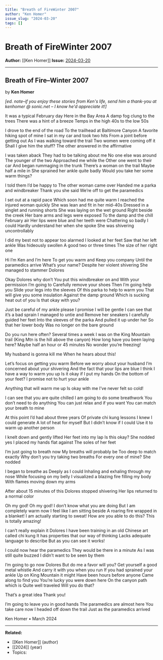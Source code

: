 ```yaml
---
title: "Breath of FireWinter 2007"
author: "Ken Homer"
issue_slug: "2024-03-20"
tags: []
---
```


# Breath of FireWinter 2007

**Author:** [[Ken Homer]]
**Issue:** [2024-03-20](https://plex.collectivesensecommons.org/2024-03-20/)

---

## Breath of Fire–Winter 2007
by **Ken Homer**

*[ed. note–if you enjoy these stories from Ken's life, send him a thank-you at *kenhomer @ sonic.net* – I know he'd appreciate it!]*

It was a typical February day
Here in the Bay Area
A damp fog clung to the trees
There was a hint of a breeze
Temps in the high 40s to the low 50s

I drove to the end of the road
To the trailhead at Baltimore Canyon
A favorite hiking spot of mine
I sat in my car and took two hits 
From a joint before getting out
As I was walking toward the trail
Two women were coming off it
Shall I give him the stuff?
The other answered in the affirmative

I was taken aback
They had to be talking about me
No one else was around
The younger of the two
Approached me while the 
Other one went to their car
And began rummaging in the trunk
There’s a woman on the trail
Maybe half a mile in
She sprained her ankle quite badly
Would you take her some warm things?

I told them I’d be happy to
The other woman came over
Handed me a parka and windbreaker
Thank you she said
We’re off to get the paramedics

I set out at a rapid pace
Which soon had me quite warm
I reached the injured woman quickly
She was lean and fit in her mid-40s
Dressed in a singlet and running shorts
She was laying on the wet ground 
Right beside the creek
Her bare arms and legs were exposed
To the damp and the chill February air
Her lips were blue and her teeth were
Chattering so badly I could
Hardly understand her when she spoke
She was shivering uncontrollably

I did my best not to appear too alarmed
I looked at her feet
Saw that her left ankle
Was hideously swollen
A good two or three times
The size of her right one

Hi I’m Ken and I’m here 
To get you warm and 
Keep you company
Until the paramedics arrive
What’s your name?
Despite her violent shivering
She managed to stammer Dolores

Okay Dolores why don’t
You put this windbreaker on and
With your permission I’m going to
Carefully remove your shoes 
Then I’m going help you
Slide your legs into the sleeves 
Of this parka to help to warm you
That will give you some insulation
Against the damp ground
Which is sucking heat out of you
Is that okay with you?

Just be careful of my ankle please
I promise I will be gentle
I can see that it’s a bad sprain
I managed to untie and 
Remove her sneakers
I carefully guided her feet
Into the sleeves of the parka
And pulled it up under her
So that her lower body 
Was no longer on the bare ground

Do you run here often?
Several times a week
I was on the King Mountain trail
(King Mtn is the hill above the canyon)
How long have you been laying here?
Maybe half an hour or 45 minutes
No wonder you’re freezing!

My husband is gonna kill me 
When he hears about this!

Let’s focus on getting you warm
Before we worry about your husband
I’m concerned about your shivering 
And the fact that your lips are blue
I think I have a way to warm you up
Is it okay if I put my hands
On the bottom of your feet?
I promise not to hurt your ankle

Anything that will warm me up
Is okay with me I’ve never felt so cold!

I can see that you are quite chilled
I am going to do some breathwork
You don’t need to do anything
You can just relax and if you want
You can match your breath to mine

At this point I’d had about three years
Of private chi kung lessons
I knew I could generate 
A lot of heat for myself
But I didn’t know if I could
Use it to warm up another person

I knelt down and gently lifted
Her feet into my lap
Is this okay?
She nodded yes
I placed my hands flat against
The soles of her feet

I’m just going to breath now
My breaths will probably be
Too deep to match exactly
Why don’t you try taking two breaths 
For every one of mine?
She nodded

I began to breathe as 
Deeply as I could
Inhaling and exhaling through my nose
While focusing on my belly
I visualized a blazing fire filling my body
With flames moving down my arms

After about 15 minutes of this
Dolores stopped shivering
Her lips returned to a normal color

Oh my god! Oh my god!
I don’t know what you are doing
But I am completely warm now
I feel like I am sitting beside
A roaring fire wrapped in a blanket!
I am actually starting to sweat!
How are you able to do this?
This is totally amazing!

I can’t really explain it Dolores
I have been training in an old
Chinese art called chi kung
It has properties that our way of thinking
Lacks adequate language to describe
But as you can see it works!

I could now hear the paramedics
They would be there in a minute
As I was still quite buzzed
I didn’t want to be seen by them

I’m going to go now Dolores
But do me a favor will you?
Get yourself a good metal whistle
And carry it with you when you run
If you had sprained your ankle 
Up on King Mountain it might
Have been hours before anyone 
Came along to find you
You’re lucky you were down here
On the canyon path which is
Quite well traveled
Will you do that?

That’s a great idea
Thank you!

I’m going to leave you in good hands
The paramedics are almost here
You take care now
I headed off down the trail
Just as the paramedics arrived

Ken Homer • March 2024

---

**Related:**
- [[Ken Homer]] (author)
- [[2024]] (year)
- Topics: 

